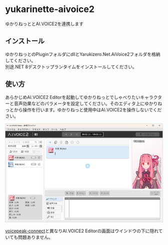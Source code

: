 # yukarinette-aivoice2
ゆかりねっととAI.VOICE2を連携します


## インストール
ゆかりねっとのPluginフォルダにdllとYarukizero.Net.AiVoice2フォルダを格納してください。  
別途.NET 8デスクトップランタイムをインストールしてください。


## 使い方
あらかじめAI.VOICE2 Editorを起動してゆかりねっとでしゃべりたいキャラクターと音声効果などのパラメータを設定してください。そのエディタ上にゆかりねっとから操作を行います。ゆかりねっと使用中はAI.VOICE2を操作しないでください。

![](doc/aivoice2.png)

[voicepeak-connect](https://github.com/azumyar/voicepeak-connect)と異なりAI.VOICE2 Editorの画面はウインドウの下に隠れていても問題ありません。